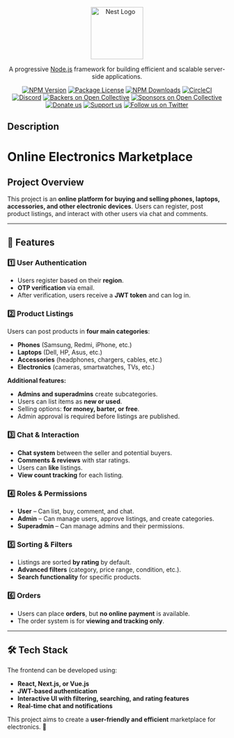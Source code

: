 <p align="center">
  <a href="http://nestjs.com/" target="blank"><img src="https://nestjs.com/img/logo-small.svg" width="120" alt="Nest Logo" /></a>
</p>

[circleci-image]: https://img.shields.io/circleci/build/github/nestjs/nest/master?token=abc123def456
[circleci-url]: https://circleci.com/gh/nestjs/nest

  <p align="center">A progressive <a href="http://nodejs.org" target="_blank">Node.js</a> framework for building efficient and scalable server-side applications.</p>
    <p align="center">
<a href="https://www.npmjs.com/~nestjscore" target="_blank"><img src="https://img.shields.io/npm/v/@nestjs/core.svg" alt="NPM Version" /></a>
<a href="https://www.npmjs.com/~nestjscore" target="_blank"><img src="https://img.shields.io/npm/l/@nestjs/core.svg" alt="Package License" /></a>
<a href="https://www.npmjs.com/~nestjscore" target="_blank"><img src="https://img.shields.io/npm/dm/@nestjs/common.svg" alt="NPM Downloads" /></a>
<a href="https://circleci.com/gh/nestjs/nest" target="_blank"><img src="https://img.shields.io/circleci/build/github/nestjs/nest/master" alt="CircleCI" /></a>
<a href="https://discord.gg/G7Qnnhy" target="_blank"><img src="https://img.shields.io/badge/discord-online-brightgreen.svg" alt="Discord"/></a>
<a href="https://opencollective.com/nest#backer" target="_blank"><img src="https://opencollective.com/nest/backers/badge.svg" alt="Backers on Open Collective" /></a>
<a href="https://opencollective.com/nest#sponsor" target="_blank"><img src="https://opencollective.com/nest/sponsors/badge.svg" alt="Sponsors on Open Collective" /></a>
  <a href="https://paypal.me/kamilmysliwiec" target="_blank"><img src="https://img.shields.io/badge/Donate-PayPal-ff3f59.svg" alt="Donate us"/></a>
    <a href="https://opencollective.com/nest#sponsor"  target="_blank"><img src="https://img.shields.io/badge/Support%20us-Open%20Collective-41B883.svg" alt="Support us"></a>
  <a href="https://twitter.com/nestframework" target="_blank"><img src="https://img.shields.io/twitter/follow/nestframework.svg?style=social&label=Follow" alt="Follow us on Twitter"></a>
</p>
  <!--[![Backers on Open Collective](https://opencollective.com/nest/backers/badge.svg)](https://opencollective.com/nest#backer)
  [![Sponsors on Open Collective](https://opencollective.com/nest/sponsors/badge.svg)](https://opencollective.com/nest#sponsor)-->

## Description

# Online Electronics Marketplace

## Project Overview  
This project is an **online platform for buying and selling phones, laptops, accessories, and other electronic devices**. Users can register, post product listings, and interact with other users via chat and comments.  

---

## 🔹 Features  

### 1️⃣ User Authentication  
- Users register based on their **region**.  
- **OTP verification** via email.  
- After verification, users receive a **JWT token** and can log in.  

### 2️⃣ Product Listings  
Users can post products in **four main categories**:  
- **Phones** (Samsung, Redmi, iPhone, etc.)  
- **Laptops** (Dell, HP, Asus, etc.)  
- **Accessories** (headphones, chargers, cables, etc.)  
- **Electronics** (cameras, smartwatches, TVs, etc.)  

**Additional features:**  
- **Admins and superadmins** create subcategories.  
- Users can list items as **new or used**.  
- Selling options: **for money, barter, or free**.  
- Admin approval is required before listings are published.  

### 3️⃣ Chat & Interaction  
- **Chat system** between the seller and potential buyers.  
- **Comments & reviews** with star ratings.  
- Users can **like** listings.  
- **View count tracking** for each listing.  

### 4️⃣ Roles & Permissions  
- **User** – Can list, buy, comment, and chat.  
- **Admin** – Can manage users, approve listings, and create categories.  
- **Superadmin** – Can manage admins and their permissions.  

### 5️⃣ Sorting & Filters  
- Listings are sorted **by rating** by default.  
- **Advanced filters** (category, price range, condition, etc.).  
- **Search functionality** for specific products.  

### 6️⃣ Orders  
- Users can place **orders**, but **no online payment** is available.  
- The order system is for **viewing and tracking only**.  

---

## 🛠️ Tech Stack  
The frontend can be developed using:  
- **React, Next.js, or Vue.js**  
- **JWT-based authentication**  
- **Interactive UI with filtering, searching, and rating features**  
- **Real-time chat and notifications**  

This project aims to create a **user-friendly and efficient** marketplace for electronics. 🚀  

